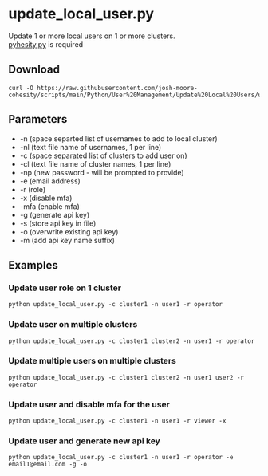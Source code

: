 # **update_local_user.py**

   Update 1 or more local users on 1 or more clusters.<br />
   [pyhesity.py](https://github.com/bseltz-cohesity/scripts/tree/master/python/pyhesity) is required

## **Download**
    curl -O https://raw.githubusercontent.com/josh-moore-cohesity/scripts/main/Python/User%20Management/Update%20Local%20Users/update_local_user.py

## **Parameters**
* -n (space separted list of usernames to add to local cluster)
* -nl (text file name of usernames, 1 per line)
* -c (space separated list of clusters to add user on)
* -cl (text file name of cluster names, 1 per line)
* -np (new password - will be prompted to provide)
* -e (email address)
* -r (role)
* -x (disable mfa)
* -mfa (enable mfa)
* -g (generate api key)
* -s (store api key in file)
* -o (overwrite existing api key)
* -m (add api key name suffix)
  
## **Examples**

   ### Update user role on 1 cluster
    python update_local_user.py -c cluster1 -n user1 -r operator
   ### Update user on multiple clusters
    python update_local_user.py -c cluster1 cluster2 -n user1 -r operator
   ### Update multiple users on multiple clusters
    python update_local_user.py -c cluster1 cluster2 -n user1 user2 -r operator
   ### Update user and disable mfa for the user
    python update_local_user.py -c cluster1 -n user1 -r viewer -x
   ### Update user and generate new api key
    python update_local_user.py -c cluster1 -n user1 -r operator -e email1@email.com -g -o
    
    


